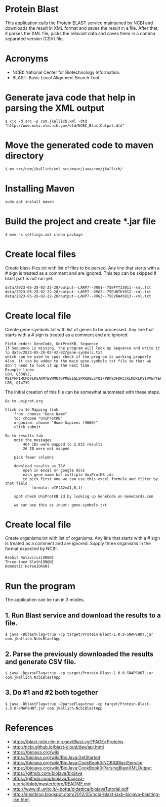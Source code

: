 # Protein Blast
This application calls the Protein BLAST service maintained by NCBI and downloads the result in XML format and saves the result in a file. After that, it parses the XML file, picks the relavant data and saves them in a comma separated version (CSV) file.

# Acronyms
* NCBI: National Center for Biotechnology Information.
* BLAST: Basic Local Alignment Search Tool.

# Generate java code that help in parsing the XML output
```
$ xjc -d src -p com.jkallich.xml -dtd "http://www.ncbi.nlm.nih.gov/dtd/NCBI_BlastOutput.dtd"
```

# Move the generated code to maven directory
```
$ mv src/com/jkallich/xml src/main/java/com/jkallich/
```

# Installing Maven
```
sudo apt install maven
```

# Build the project and create *.jar file
```
$ mvn -s settings.xml clean package
```

# Create local files
Create blast-files.txt with list of files to be parsed. Any line that starts with a # sign is treated as a comment and are ignored.
This tep can be skipped if blast part is not run yet.
```
data/2023-05-28-02-22-20/output--LARP7--ORG1--75EPYT33011--xml.txt
data/2023-05-28-02-22-20/output--LARP7--ORG2--75EU6TKY012--xml.txt
data/2023-05-28-02-22-20/output--LARP7--ORG3--75EV6W45013--xml.txt
```

# Create local file
Create gene-symbols.txt with list of genes to be processed. Any line that starts with a # sign is treated as a comment and are ignored.
```
Field order: GeneCode, UniProtKB, Sequence
If Sequence is missing, the program will look up Sequence and write it to data/2023-05-28-02-42-02/gene-symbols.txt 
which can be used to spot check if the program is working properly
Also, it can be added to the main gene-symbols.txt file so that we don't need to look it up the next time.
Example lines
LBH, Q53QV2, MSIYFPIHCPDYLRSAKMTEVMMNTQPMEEIGLSPRKDGLSYQIFPDPSDFDRCCKLKDRLPSIVVEPTEGEVESGELRWPPEEFLVQEDEQDNCEETAKENKEQ
LBR, Q14739
```
The initial creation of this file can be somewhat automated with these steps.
```
Go to uniprot.org

Click on Id Mapping link
    from: choose "Gene Name"
    to: choose "UniProtKB"
    organism: choose "Home Sapiens [9606]"
    click submit

Go to results tab
    note the messages
        464 IDs were mapped to 2,835 results
        26 ID were not mapped

    pick fewer columns

    download results as TSV
        open in excel or google docs
        each gene name has multiple UniProtKB ids
        to pick first one we can use this excel formula and filter by that field
            formula: =IF(A2=A1,0,1)

    spot check UniProtKB id by looking up GeneCode on GeneCards.com

    we can use this as input: gene-symbols.txt
```

# Create local file
Create organisms.txt with list of organisms. Any line that starts with a # sign is treated as a comment and are ignored.
Supply three organisms in the format expected by NCBI.
```
Rabbit Rotavirus[ORGN]
Three-toed Sloth[ORGN]
Domestic Horse[ORGN]
```

# Run the program
The application can be run in 3 modes.

## 1. Run Blast service and download the results to a file.
```
$ java -DblastFlag=true -cp target/Protein-Blast-1.0.0-SNAPSHOT.jar com.jkallich.NcbiBlastApp
```
## 2. Parse the previously downloaded the results and generate CSV file.
```
$ java -DparseFlag=true -cp target/Protein-Blast-1.0.0-SNAPSHOT.jar com.jkallich.NcbiBlastApp
```
## 3. Do #1 and #2 both together
```
$ java -DblastFlag=true -DparseFlag=true -cp target/Protein-Blast-1.0.0-SNAPSHOT.jar com.jkallich.NcbiBlastApp
```

# References
* https://blast.ncbi.nlm.nih.gov/Blast.cgi?PAGE=Proteins
* http://ncbi.github.io/blast-cloud/dev/api.html
* https://biojava.org/wiki
* https://biojava.org/wiki/BioJava:GetStarted
* https://biojava.org/wiki/BioJava:CookBook3:NCBIQBlastService
* https://biojava.org/wiki/BioJava:CookBook3:ParsingBlastXMLOutput
* https://github.com/biojava/biojava
* https://github.com/biojava/biojava-tutorial/blob/master/core/README.md
* http://www.di.unito.it/~botta/didattica/biojavaTutorial.pdf
* http://alextblog.blogspot.com/2012/05/ncbi-blast-jaxb-biojava-blasting-like.html


